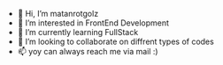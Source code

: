- 👋 Hi, I’m matanrotgolz
- 👀 I’m interested in FrontEnd Development
- 🌱 I’m currently learning FullStack
- 💞️ I’m looking to collaborate on diffrent types of codes
- 📫 yoy can always  reach me via mail :)

<!---
matanrotgolz/matanrotgolz is a ✨ special ✨ repository because its `README.md` (this file) appears on your GitHub profile.
You can click the Preview link to take a look at your changes.
--->
